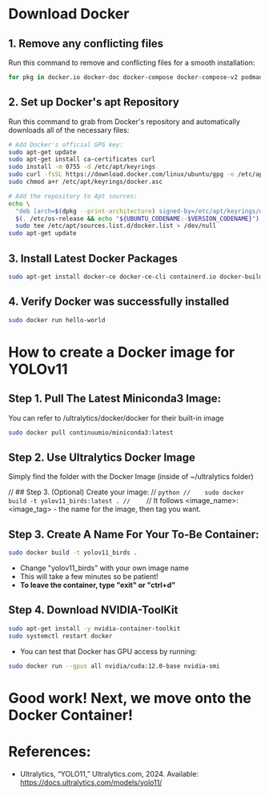 # Download Docker

## 1. Remove any conflicting files
Run this command to remove and conflicting files for a smooth installation:
```bash
for pkg in docker.io docker-doc docker-compose docker-compose-v2 podman-docker containerd runc; do sudo apt-get remove $pkg; done
```


## 2. Set up Docker's apt Repository
Run this command to grab from Docker's repository and automatically downloads all of the necessary files:
```bash
# Add Docker's official GPG key:
sudo apt-get update
sudo apt-get install ca-certificates curl
sudo install -m 0755 -d /etc/apt/keyrings
sudo curl -fsSL https://download.docker.com/linux/ubuntu/gpg -o /etc/apt/keyrings/docker.asc
sudo chmod a+r /etc/apt/keyrings/docker.asc

# Add the repository to Apt sources:
echo \
  "deb [arch=$(dpkg --print-architecture) signed-by=/etc/apt/keyrings/docker.asc] https://download.docker.com/linux/ubuntu \
  $(. /etc/os-release && echo "${UBUNTU_CODENAME:-$VERSION_CODENAME}") stable" | \
  sudo tee /etc/apt/sources.list.d/docker.list > /dev/null
sudo apt-get update
```


## 3. Install Latest Docker Packages
```bash
sudo apt-get install docker-ce docker-ce-cli containerd.io docker-buildx-plugin docker-compose-plugin
```


## 4. Verify Docker was successfully installed
```bash
sudo docker run hello-world
```



# How to create a Docker image for YOLOv11

## Step 1. Pull The Latest Miniconda3 Image:
You can refer to /ultralytics/docker/docker for their built-in image

```bash
sudo docker pull continuumio/miniconda3:latest
```


## Step 2. Use Ultralytics Docker Image
Simply find the folder with the Docker Image (inside of ~/ultralytics folder)

//    ## Step 3. (Optional) Create your image:
//    ```python
//    sudo docker build -t yolov11_birds:latest .
//    ```
 //   It follows <image_name>:<image_tag> - the name for the image, then tag you want.


## Step 3. Create A Name For Your To-Be Container:
```bash
sudo docker build -t yolov11_birds .
```
- Change "yolov11_birds" with your own image name
- This will take a few minutes so be patient!
- **To leave the container, type "exit" or "ctrl+d"**


## Step 4. Download NVIDIA-ToolKit
```bash
sudo apt-get install -y nvidia-container-toolkit
sudo systemctl restart docker
```

- You can test that Docker has GPU access by running:
```bash
sudo docker run --gpus all nvidia/cuda:12.0-base nvidia-smi
```



# Good work! Next, we move onto the Docker Container!

# References:
- Ultralytics, “YOLO11,” Ultralytics.com, 2024. Available: https://docs.ultralytics.com/models/yolo11/
